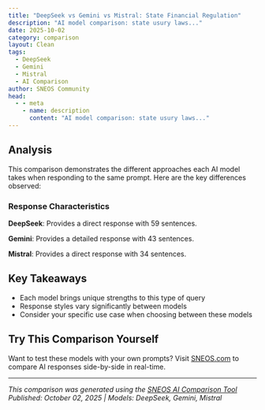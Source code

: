 ```yaml
---
title: "DeepSeek vs Gemini vs Mistral: State Financial Regulation"
description: "AI model comparison: state usury laws..."
date: 2025-10-02
category: comparison
layout: Clean
tags:
  - DeepSeek
  - Gemini
  - Mistral
  - AI Comparison
author: SNEOS Community
head:
  - - meta
    - name: description
      content: "AI model comparison: state usury laws..."
---
```


<ChatComparison
  title="DeepSeek vs Gemini vs Mistral: State Financial Regulation"
  prompt="state usury laws"
  :responses='{
    "DeepSeek": "Of course. Here is a detailed explanation of state usury laws in the United States.\n\n### Executive Summary\n\n**State usury laws** are regulations that set the maximum allowable interest rate that can be charged on a loan. There is no single \u0022US usury law\u0022; instead, each state sets its own rules, leading to a complex patchwork of regulations. These laws are designed to protect consumers from predatory lending practices.\n\n---\n\n### Key Characteristics of State Usury Laws\n\n1.  **State-Specific:** The maximum interest rate, the types of loans covered, and the penalties for violation differ significantly from state to state.\n2.  **Different Rates for Different Loans:** A state often has multiple usury limits. For example, it may have one rate for personal loans, a much higher one for payday loans, and a separate set of rules for credit cards.\n3.  **Exemptions:** Many states have laws that exempt certain types of lenders or loans from their general usury statutes. The most important federal exemption is for **national banks**.\n\n---\n\n### The National Bank Preemption: A Critical Factor\n\nA cornerstone of modern lending is the principle that **a national bank can \u0022export\u0022 the interest rate from its home state to borrowers in any other state.**\n\nThis was established by the U.S. Supreme Court in *Marquette National Bank v. First of Omaha Service Corp.* (1978). In practice, this means:\n\n*   A bank headquartered in a state with no interest rate cap (e.g., South Dakota or Delaware) can charge a borrower in a state with a strict usury cap (e.g., 12%) the higher, permissible rate of its home state.\n*   This is why major credit card issuers are based in states like South Dakota and Delaware, which have liberal lending laws. It allows them to charge high interest rates nationwide.\n\n---\n\n### Common Structures and Examples\n\nUsury limits can be structured in several ways:\n\n*   **Absolute Fixed Rate:** A simple, fixed maximum percentage (e.g., 8% per year).\n*   **Tied to a Index:** The rate is pegged to a fluctuating index, such as a certain percentage points above the **Federal Reserve discount rate** or a Treasury index. This allows the usury limit to adjust with the market.\n*   **Contract Rate:** Some states allow any rate that is explicitly agreed upon in writing by the parties.\n\nHere are a few diverse examples to illustrate the variation:\n\n*   **New York:** General civil usury rate is **16%** per annum. Criminal usury rate is **25%** per annum.\n*   **California:** The general usury limit is **10%** per annum for consumer loans, but there are numerous exceptions for licensed lenders, retail installment contracts, and more.\n*   **Arkansas:** Constitutionally sets a maximum rate of **5%** above the Federal Reserve Discount Rate.\n*   **South Dakota:** Has **no maximum interest rate cap** for many types of loans, which is why many credit card banks are located there.\n\n---\n\n### Special Categories with Different Rules\n\nMany states create special, higher usury limits for specific, often high-risk, loan products:\n\n1.  **Payday Loans:** These are typically exempt from general usury laws and are governed by their own statutes. The interest rates are extremely high, often amounting to an **Annual Percentage Rate (APR) of 400% or more**. States regulate these through fee structures rather than interest rates.\n2.  **Credit Cards:** As explained under the national bank preemption, credit card rates are generally set by the bank\u0027s home state law, not the borrower\u0027s state law.\n3.  **Pawnbroker Loans:** Regulated under separate statutes that allow for high fees and interest rates for these secured, short-term loans.\n\n---\n\n### Penalties for Violation\n\nPenalties for charging a usurious rate vary by state but can be severe:\n\n*   Forfeiture of all interest on the loan.\n*   Forfeiture of double or triple the interest charged.\n*   In some cases, forfeiture of the entire principal amount of the loan.\n*   Criminal penalties (fines or imprisonment) in states with criminal usury statutes.\n\n---\n\n### How to Find the Specific Law for a State\n\n1.  **State Legislature Website:** Search for the state\u0027s \u0022Code\u0022 or \u0022Revised Statutes.\u0022 Look for titles like \u0022Commerce and Trade,\u0022 \u0022Financial Institutions,\u0022 or \u0022Interest and Usury.\u0022\n2.  **State Banking Department/Regulator:** The state agency that regulates financial institutions often provides summaries or guidance on usury limits.\n3.  **Legal Databases:** Services like Westlaw or LexisNexis provide direct access to the statutes.\n\n**Disclaimer:** This information is for general educational purposes only and does not constitute legal advice. Lending laws are complex and constantly changing. Always consult with a qualified legal professional for advice on a specific situation.",
    "Gemini": "Usury laws are state laws that limit the amount of interest a lender can charge on a loan. These laws vary significantly from state to state and can be complex. Here\u0027s a general overview, but remember to consult with legal counsel or research the specific laws in your state for accurate and up-to-date information.\n\n**Key Aspects of State Usury Laws:**\n\n*   **Interest Rate Limits:** The primary function of usury laws is to set maximum interest rates. These limits differ depending on the type of loan (e.g., personal loans, mortgages, credit cards, payday loans). Some states have one general usury rate, while others have different rates for different loan categories.\n*   **Types of Loans Covered:** Usury laws typically apply to various types of loans, but there are often exceptions. Common loan types covered include:\n    *   Personal loans\n    *   Mortgages\n    *   Credit cards\n    *   Payday loans\n    *   Vehicle loans\n    *   Business loans (sometimes)\n*   **Exemptions:** Many states have exemptions to usury laws. Common exemptions include:\n    *   **Federally insured banks and credit unions:** Federal law often preempts state usury laws for these institutions.\n    *   **Certain types of lenders:** Some states exempt specific lenders, such as licensed financial institutions, pawn brokers or title lenders, from general usury laws, but often regulate them under separate legislation.\n    *   **Large loans to corporations or businesses:** Loans above a certain dollar amount to corporations or businesses may be exempt. This is because businesses are often considered more sophisticated borrowers.\n    *   **Real estate transactions:** Mortgages and other real estate-secured loans sometimes have different usury limits or are exempt.\n    *   **Loans made under specific state or federal programs:** Some loans guaranteed or subsidized by government programs are exempt.\n*   **Penalties for Violation:** If a lender violates usury laws, the penalties can vary. Common penalties include:\n    *   **Forfeiture of interest:** The lender may be required to forfeit all or part of the interest charged.\n    *   **Forfeiture of principal:** In some cases, the borrower may not have to repay the principal amount of the loan.\n    *   **Civil lawsuits:** Borrowers may be able to sue lenders for damages.\n    *   **Criminal charges:** In some extreme cases, usury can be a criminal offense.\n*   **Calculating Interest:** State laws often define how interest is calculated for usury purposes. This can include factors like:\n    *   **Fees:** Some fees charged by the lender may be considered interest.\n    *   **Points:** Loan origination fees (points) may be included in the interest calculation.\n    *   **Other charges:** Any other charges the borrower is required to pay as a condition of the loan might be considered interest.\n*   **\u0022Choice of Law\u0022 Provisions:** Loan agreements sometimes include a \u0022choice of law\u0022 provision, specifying which state\u0027s laws govern the agreement. However, a state may refuse to enforce a choice of law provision if it finds that the provision was designed to evade its own usury laws.\n\n**How to Find Your State\u0027s Usury Laws:**\n\n1.  **State Government Websites:** Look for your state\u0027s banking department, attorney general\u0027s office, or department of financial institutions. These agencies often have information on usury laws.\n\n2.  **State Statutes:** Look up your state\u0027s statutes online through a legal research service or your state\u0027s legislative website. Search for terms like \u0022usury,\u0022 \u0022interest rates,\u0022 \u0022loan limits,\u0022 or \u0022consumer credit.\u0022\n\n3.  **Legal Professionals:** Consult with an attorney who specializes in consumer finance or lending laws in your state.\n\n**Important Considerations:**\n\n*   **Payday Loans and Title Loans:** Many states have specific laws regulating payday loans and title loans, which often involve very high interest rates. These laws may impose stricter limits and regulations than general usury laws.\n*   **Federal Preemption:** As mentioned, federal law can sometimes preempt state usury laws, particularly for national banks and credit unions.\n*   **Evolving Laws:** Usury laws can change, so it\u0027s essential to stay updated on the current laws in your state.\n*   **Online Lending:** The rise of online lending has created new challenges for enforcing usury laws, as lenders may operate across state lines.\n\n**Disclaimer:**  I am an AI chatbot and cannot provide legal advice. The information provided here is for general informational purposes only and should not be considered a substitute for advice from a qualified legal professional. You should consult with an attorney in your state to get specific legal advice about usury laws or any other legal issue.\n",
    "Mistral": "Usury laws vary by state in the United States and are designed to protect consumers from excessively high interest rates on loans. These laws set maximum interest rates that lenders can charge. Here are some examples of usury laws in different states:\n\n1. **California**:\n   - For consumer loans: The maximum interest rate is 10% per year.\n   - For loans over $2,500: The rate can be higher if the loan is not secured by real property.\n\n2. **New York**:\n   - For consumer loans: The maximum interest rate is 16% per year.\n   - For loans over $250,000: The rate can be higher.\n\n3. **Texas**:\n   - For consumer loans: The maximum interest rate is 18% per year.\n   - For loans over $250,000: The rate can be higher.\n\n4. **Florida**:\n   - For consumer loans: The maximum interest rate is 18% per year.\n   - For loans over $500,000: The rate can be higher.\n\n5. **Illinois**:\n   - For consumer loans: The maximum interest rate is 9% per year.\n   - For loans over $25,000: The rate can be higher.\n\n6. **Massachusetts**:\n   - For consumer loans: The maximum interest rate is 20% per year.\n   - For loans over $50,000: The rate can be higher.\n\n7. **Pennsylvania**:\n   - For consumer loans: The maximum interest rate is 6% per year.\n   - For loans over $50,000: The rate can be higher.\n\n8. **Colorado**:\n   - For consumer loans: The maximum interest rate is 12% per year.\n   - For loans over $50,000: The rate can be higher.\n\n9. **Ohio**:\n   - For consumer loans: The maximum interest rate is 8% per year.\n   - For loans over $100,000: The rate can be higher.\n\n10. **Washington**:\n    - For consumer loans: The maximum interest rate is 12% per year.\n    - For loans over $25,000: The rate can be higher.\n\nThese are general guidelines and can vary based on the type of loan, the amount, and other factors. It\u0027s important to check the specific laws in your state or consult with a legal professional for the most accurate and up-to-date information."
  }'
  published-date="13:58"
/>

## Analysis

This comparison demonstrates the different approaches each AI model takes when responding to the same prompt. Here are the key differences observed:

### Response Characteristics

**DeepSeek**: Provides a direct response with 59 sentences. 

**Gemini**: Provides a detailed response with 43 sentences. 

**Mistral**: Provides a direct response with 34 sentences. 

## Key Takeaways

- Each model brings unique strengths to this type of query
- Response styles vary significantly between models
- Consider your specific use case when choosing between these models

## Try This Comparison Yourself

Want to test these models with your own prompts? Visit [SNEOS.com](https://sneos.com) to compare AI responses side-by-side in real-time.

---

*This comparison was generated using the [SNEOS AI Comparison Tool](https://sneos.com)*
*Published: October 02, 2025 | Models: DeepSeek, Gemini, Mistral*
